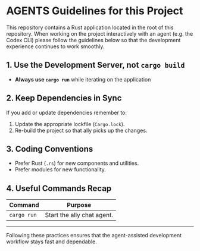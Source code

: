 # AGENTS Guidelines for this Project

This repository contains a Rust application located in the root of this repository. When
working on the project interactively with an agent (e.g. the Codex CLI) please follow
the guidelines below so that the development experience continues to work smoothly.

## 1. Use the Development Server, **not** `cargo build`

- **Always use `cargo run`** while iterating on the application

## 2. Keep Dependencies in Sync

If you add or update dependencies remember to:

1. Update the appropriate lockfile (`Cargo.lock`).
2. Re-build the project so that ally picks up the changes.

## 3. Coding Conventions

- Prefer Rust (`.rs`) for new components and utilities.
- Prefer modules for new functionality.

## 4. Useful Commands Recap

| Command     | Purpose                    |
| ----------- | -------------------------- |
| `cargo run` | Start the ally chat agent. |

---

Following these practices ensures that the agent-assisted development workflow stays
fast and dependable.
